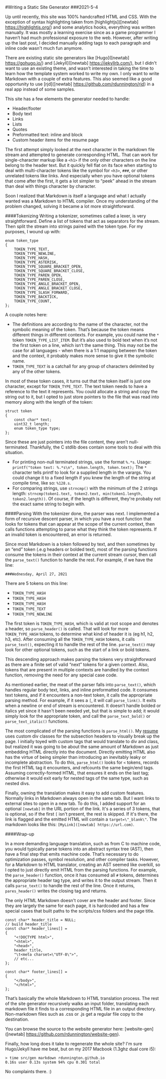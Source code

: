#Writing a Static Site Generator
###2021-5-4

Up until recently, this site was 100% handcrafted HTML and CSS. With the exception of syntax highlighting taken from [highlightjs]([newtab] https://highlightjs.org/) and some analytics hooks, everything was written manually. It was mostly a learning exercise since as a game programmer I haven’t had much professional exposure to the web. However, after writing up the last post, I decided manually adding tags to each paragraph and inline code wasn't much fun anymore.

There are existing static site generators like [Hugo]([newtab] https://gohugo.io/) and [Jekyll]([newtab] https://jekyllrb.com/), but I didn't want to use an existing theme, and wasn’t interested in taking the time to learn how the template system worked to write my own. I only want to write Markdown with a couple of extra features. This also seemed like a good opportunity to use [rjd]([newtab] https://github.com/rdunnington/rjd) in a real app instead of some samples.

This site has a few elements the generator needed to handle:
* Header/footer
* Body text
* Links
* Lists
* Quotes
* Preformatted text: inline and block
* Custom header items for the resume page

The first attempt simply looked at the next character in the markdown file stream and attempted to generate corresponding HTML. That can work for single-character markup like a `<h1>` if the only other characters on the line belong to the header text. But it quickly fell flat on its face when starting to deal with multi-character tokens like the symbol for `<h3>`, `###`, or other unrelated tokens like links. And especially when you have optional tokens that come after the first, it gets a lot simpler to “peek” ahead in the stream than deal with things character by character.

Soon I realized that Markdown is itself a language and what I actually wanted was a Markdown to HTML compiler. Once my understanding of the problem changed, solving it became a lot more straightforward.

####Tokenizing
Writing a tokenizer, sometimes called a lexer, is very straightforward. Define a list of tokens that act as separators for the stream. Then split the stream into strings paired with the token type. For my purposes, I wound up with:

```
enum token_type
{
    TOKEN_TYPE_TEXT,
    TOKEN_TYPE_NEWLINE,
    TOKEN_TYPE_HASH,
    TOKEN_TYPE_ASTERISK,
    TOKEN_TYPE_SQUARE_BRACKET_OPEN,
    TOKEN_TYPE_SQUARE_BRACKET_CLOSE,
    TOKEN_TYPE_PAREN_OPEN,
    TOKEN_TYPE_PAREN_CLOSE,
    TOKEN_TYPE_ANGLE_BRACKET_OPEN,
    TOKEN_TYPE_ANGLE_BRACKET_CLOSE,
    TOKEN_TYPE_SLASH_FORWARD,
    TOKEN_TYPE_BACKTICK,
    TOKEN_TYPE_COUNT,
};
```

A couple notes here:
* The definitions are according to the name of the character, not the symbolic meaning of the token. That’s because the token means different things in different contexts. For example, you could name the `*` token `TOKEN_TYPE_LIST_ITEM`. But it’s also used to bold text when it’s not the first token on a line, which isn’t the same thing. This may not be the case for all languages - when there is a 1:1 mapping between the token and the context, it probably makes more sense to give it the symbolic name.
* `TOKEN_TYPE_TEXT` is a catchall for any group of characters delimited by any of the other tokens.

In most of these token cases, it turns out that the token itself is just one character, except for `TOKEN_TYPE_TEXT`. The text token needs to have a reference to the text it represents. You could allocate a string and copy the string out to it, but I opted to just store pointers to the file that was read into memory along with the length of the token:

```
struct token
{
	const char* text;
	uint32_t length;
	enum token_type type;
};
```

Since these are just pointers into the file content, they aren't null-terminated. Thankfully, the C stdlib does contain some tools to deal with this situation. 
* For printing non-null terminated strings, use the format `%.*s`. Usage: `printf("token text: %.*s\n", token.length, token.text);` The `*` character tells printf to look for a supplied length in the varargs. You could change it to a fixed length if you knew the length of the string at compile time, like so: `%128.s`.
* For comparing strings, use `strncmp()` with the minimum of the 2 strings length: `strncmp(token1.text, token2.text, min(token1.length, token2.length))`. Of course, if the length is different, they're probaby not the exact same string to begin with.

####Parsing
With the tokenizer done, the parser was next. I implemented a form of recursive descent parser, in which you have a root function that looks for tokens that can appear at the scope of the current context, then calls functions attempting to parse what they think the token represents. If an invalid token is encountered, an error is returned. 

Since most Markdown is a token followed by text, and then sometimes by an “end” token (.e.g headers or bolded text), most of the parsing functions consume the tokens in their context at the current stream cursor, then call the `parse_text()` function to handle the rest. For example, if we have the line:

```
###Wednesday, April 27, 2021
```

There are 5 tokens on this line:
* `TOKEN_TYPE_HASH`
* `TOKEN_TYPE_HASH`
* `TOKEN_TYPE_HASH`
* `TOKEN_TYPE_TEXT`
* `TOKEN_TYPE_NEWLINE`

The first token is `TOKEN_TYPE_HASH`, which is valid at root scope and denotes a header, so `parse_header()` is called. That will look for more `TOKEN_TYPE_HASH` tokens, to determine what kind of header it is (eg h1, h2, h3, etc). After consuming all the `TOKEN_TYPE_HASH` tokens, it calls `parse_text()`, expecting it to handle the rest of the line. `parse_text()` may look for other optional tokens, such as the start of a link or bold tokens.

This descending approach makes parsing the tokens very straightforward as there are a finite set of valid “next” tokens for a given context. Also, tokens that are present in multiple contexts are handled by the context function, removing the need for any special case code.

As mentioned earlier, the meat of the parser falls into `parse_text()`, which handles regular body text, links, and inline preformatted code. It consumes text tokens, and if it encounters a non-text token, it calls the appropriate parsing method. For example, if it sees a `[`, it will call `parse_link()`. It exits when a newline or end of stream is encountered. It doesn’t handle bolded or italics yet since it hasn't been needed yet, but that is simple to add; it would simply look for the appropriate token, and call the `parse_text_bold()` or `parse_text_italic()` functions.

The most complicated of the parsing functions is `parse_html()`. My [resume](resume/) uses custom div classes for the subsection headers to visually break up the page. I initially toyed with custom tags that would translate to div and class, but realized it was going to be about the same amount of Markdown as just embedding HTML directly into the document. Directly emitting HTML also has the virtue of being simpler than introducing an inevitably leaky or incomplete abstraction. To do this, `parse_html()` looks for `<` tokens, records the first HTML tag it encounters, and refcounts the same begin/end tags. Assuming correctly-formed HTML, that ensures it ends on the last tag; otherwise it would exit early for nested tags of the same type, such as nested divs.

Finally, owning the translation makes it easy to add custom features. Normally links in Markdown always open in the same tab. But I want links to external sites to open in a new tab. To do this, I added support for an optional `[newtab]` in the URL portion of the link. It's a series of 3 tokens, that is optional, so if the first `[` isn't present, the rest is skipped. If it's there, the link is flagged and the emitted HTML will contain a `target=\"_blank\"`. The markdown looks like this: `[MyLink]([newtab] https://url.com)`.

####Wrap-up

In a more demanding language translation, such as from C to machine code, you would typically parse tokens into an abstract syntax tree (AST), then have a final step that emits machine code. That’s necessary to do optimization passes, symbol resolution, and other compiler tasks. However, for a Markdown to HTML translator, creating an AST seemed like overkill, so I opted to just directly emit HTML from the parsing functions. For example, the `parse_header()` function, once it has consumed all `#` tokens, determines the appropriate header tag type, and writes it to the output stream. Then it calls `parse_text()` to handle the rest of the line. Once it returns, `pares_header()` writes the closing tag and returns.

The only HTML Markdown doesn't cover are the header and footer. Since they are largely the same for each page, it is hardcoded and has a few special cases that built paths to the scripts/css folders and the page title.

```
const char* header_title = NULL;
// build header_title
const char* header_lines[] =
{
	"<!DOCTYPE html>",
	"<html>",
	"<head>",
	header_title,
	"\t<meta charset=\"UTF-8\">",
	// etc...
};

const char* footer_lines[] =
{
	"</body>",
	"</html>",
};
```

That’s basically the whole Markdown to HTML translation process. The rest of the site generator recursively walks an input folder, translating each markdown file it finds to a corresponding HTML file in an output directory. Non-markdown files such as .css or .js get a regular file copy to the destination.

You can browse the source to the website generator here: [website-gen]([newtab] https://github.com/rdunnington/website-gen).

Finally, how long does it take to regenerate the whole site? I'm sure Hugo/Jekyll have me beat, but on my 2017 Macbook (1.3ghz dual core i5):
```
> time src/gen markdown rdunnington.github.io
0.16s user 0.13s system 94% cpu 0.301 total
```

No complaints there. :)

